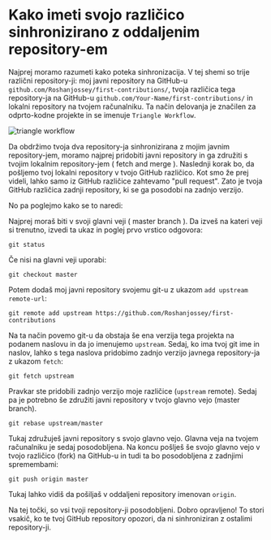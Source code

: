 # Kako imeti svojo različico sinhronizirano z oddaljenim repository-em

Najprej moramo razumeti kako poteka sinhronizacija. V tej shemi so trije različni repository-ji: moj javni repository na GitHub-u `github.com/Roshanjossey/first-contributions/`, tvoja različica tega repository-ja na GitHub-u `github.com/Your-Name/first-contributions/` in lokalni repository na tvojem računalniku. Ta način delovanja je značilen za odprto-kodne projekte in se imenuje `Triangle Workflow`.

<img style="float;" src="https://firstcontributions.github.io/assets/additional-material/triangle_workflow.png" alt="triangle workflow" />

Da obdržimo tvoja dva repository-ja sinhronizirana z mojim javnim repository-jem, moramo najprej pridobiti javni repository in ga združiti s tvojim lokalnim repository-jem ( fetch and merge ).
Naslednji korak bo, da pošljemo tvoj lokalni repository v tvojo GitHub različico. Kot smo že prej videli, lahko samo iz GitHub različice zahtevamo "pull request". Zato je tvoja GitHub različica zadnji repository, ki se ga posodobi na zadnjo verzijo.

No pa poglejmo kako se to naredi:

Najprej moraš biti v svoji glavni veji ( master branch ). Da izveš na kateri veji si trenutno, izvedi ta ukaz in poglej prvo vrstico odgovora:
```
git status
```
Če nisi na glavni veji uporabi:
```
git checkout master
```

Potem dodaš moj javni repository svojemu git-u z ukazom `add upstream remote-url`:
```
git remote add upstream https://github.com/Roshanjossey/first-contributions
```
Na ta način povemo git-u da obstaja še ena verzija tega projekta na podanem naslovu in da jo imenujemo `upstream`. Sedaj, ko ima tvoj git ime in naslov, lahko s tega naslova pridobimo zadnjo verzijo javnega repository-ja z ukazom `fetch`:
```
git fetch upstream
```

Pravkar ste pridobili zadnjo verzijo moje različice (`upstream` remote). Sedaj pa je potrebno še združiti javni repository v tvojo glavno vejo (master branch).
```
git rebase upstream/master
```
Tukaj združuješ javni repository s svojo glavno vejo. Glavna veja na tvojem računalniku je sedaj posodobljena. Na koncu pošlješ še svojo glavno vejo v tvojo različico (fork) na GitHub-u in tudi ta bo posodobljena z zadnjimi spremembami:
```
git push origin master
```
Tukaj lahko vidiš da pošiljaš v oddaljeni repository imenovan `origin`.

Na tej točki, so vsi tvoji repository-ji posodobljeni. Dobro opravljeno! To stori vsakič, ko te tvoj GitHub repository opozori, da ni sinhroniziran z ostalimi repository-ji.
